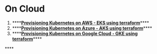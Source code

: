 # On Cloud

1. \*\*\*\*[**Provisioning Kubernetes on AWS - EKS using terraform**](https://learn.hashicorp.com/tutorials/terraform/eks)\*\*\*\*
2. \*\*\*\*[**Provisioning Kubernetes on Azure - AKS using terraform**](https://learn.hashicorp.com/tutorials/terraform/aks?in=terraform/kubernetes)\*\*\*\*
3. \*\*\*\*[**Provisioning Kubernetes on Google Cloud - GKE using terraform**](https://learn.hashicorp.com/tutorials/terraform/gke?in=terraform/kubernetes)\*\*\*\*

\*\*\*\*

